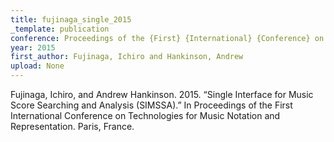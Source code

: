 ```yaml
---
title: fujinaga_single_2015
_template: publication
conference: Proceedings of the {First} {International} {Conference} on {Technologies} for {Music} {Notation} and {Representation}
year: 2015
first_author: Fujinaga, Ichiro and Hankinson, Andrew
upload: None
---
```

Fujinaga, Ichiro, and Andrew Hankinson. 2015. “Single Interface for Music Score Searching and Analysis (SIMSSA).” In Proceedings of the First International Conference on Technologies for Music Notation and Representation. Paris, France.